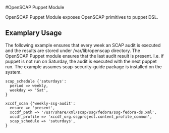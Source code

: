 #OpenSCAP Puppet Module

OpenSCAP Puppet Module exposes OpenSCAP primitives to puppet DSL.

## Examplary Usage
The following example ensures that every week an SCAP audit is executed and the results are stored under /var/lib/openscap directory. The OpenSCAP Puppet module ensures that the last audit result is present. I.e. if puppet is not run on Saturday, the audit is executed with the next puppet run. The example assumes scap-security-guide package is installed on the system.

```
scap_schedule {'saturdays':
  period => weekly,
  weekday => 'Sat',
}

xccdf_scan {'weekly-ssg-audit':
  ensure => 'present',
  xccdf_path => '/usr/share/xml/scap/ssg/fedora/ssg-fedora-ds.xml',
  xccdf_profile => 'xccdf_org.ssgproject.content_profile_common',
  scap_schedule => 'saturdays',
}
```
